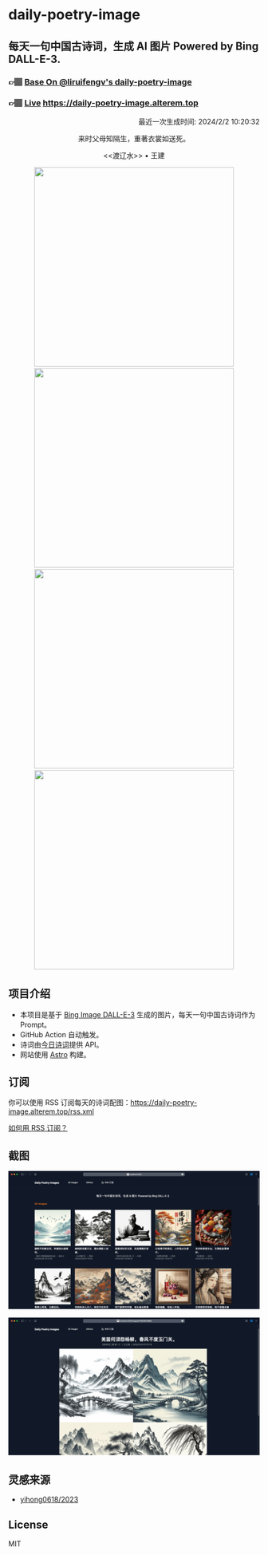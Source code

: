 
# daily-poetry-image

## 每天一句中国古诗词，生成 AI 图片 Powered by Bing DALL-E-3.

### 👉🏽 [Base On @liruifengv's daily-poetry-image](https://github.com/liruifengv/daily-poetry-image)

### 👉🏽 [Live](https://daily-poetry-image.alterem.top/) https://daily-poetry-image.alterem.top

<p align="right">
  最近一次生成时间: 2024/2/2 10:20:32
</p>
<p align="center">
来时父母知隔生，重著衣裳如送死。
</p>
<p align="center">
<<渡辽水>> • 王建
</p>
<p align="center">
<img src="https://tse4.mm.bing.net/th/id/OIG1.cxzPGtCN2U82wShO3tcF" height="400" width="400" />
<img src="https://tse1.mm.bing.net/th/id/OIG1.kEHMdnUkGpCYb6cNQM3N" height="400" width="400" />
<img src="https://tse1.mm.bing.net/th/id/OIG1.KUZvYPux.FuxqojNrP1J" height="400" width="400" />
<img src="https://tse4.mm.bing.net/th/id/OIG1.r2fr_CwhseAgV7nUG54f" height="400" width="400" />
</p>

## 项目介绍

-   本项目是基于 [Bing Image DALL-E-3](https://www.bing.com/images/create) 生成的图片，每天一句中国古诗词作为 Prompt。
-   GitHub Action 自动触发。
-   诗词由[今日诗词](https://www.jinrishici.com/)提供 API。
-   网站使用 [Astro](https://astro.build) 构建。

## 订阅

你可以使用 RSS 订阅每天的诗词配图：https://daily-poetry-image.alterem.top/rss.xml

[如何用 RSS 订阅？](https://zhuanlan.zhihu.com/p/55026716)

## 截图

![图片列表](./screenshots/Snipaste_2023-12-28_21-00-26.png)

![图片详情](./screenshots/Snipaste_2023-12-28_21-00-53.png)

## 灵感来源

-   [yihong0618/2023](https://github.com/yihong0618/2023)

## License

MIT
